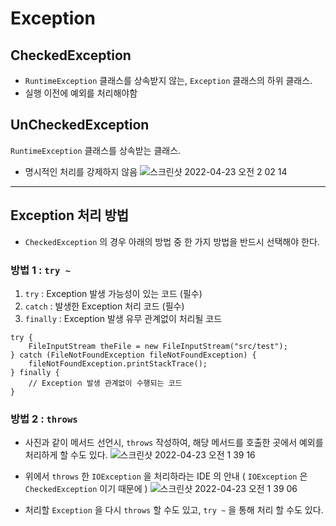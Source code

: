 
# Exception

## CheckedException
- `RuntimeException` 클래스를 상속받지 않는, `Exception` 클래스의 하위 클래스.
- 실행 이전에 예외를 처리해야함

## UnCheckedException
`RuntimeException` 클래스를 상속받는 클래스.
- 명시적인 처리를 강제하지 않음
  ![스크린샷 2022-04-23 오전 2 02 14](https://user-images.githubusercontent.com/86992911/164761030-81a233b8-8edd-4206-8b43-4a6236edb096.png)

---

## Exception 처리 방법
- `CheckedException` 의 경우 아래의 방법 중 한 가지 방법을 반드시 선택해야 한다.

### 방법 1 : `try ~`

1. `try` : Exception 발생 가능성이 있는 코드 (필수)
2. `catch` : 발생한 Exception 처리 코드 (필수)
3. `finally` : Exception 발생 유무 관계없이 처리될 코드

```
try {
    FileInputStream theFile = new FileInputStream("src/test");
} catch (FileNotFoundException fileNotFoundException) {
    fileNotFoundException.printStackTrace();
} finally {
    // Exception 발생 관계없이 수행되는 코드
}
```

### 방법 2 : `throws`

- 사진과 같이 메서드 선언시, `throws` 작성하여, 해당 메서드를 호출한 곳에서 예외를 처리하게 할 수도 있다.
![스크린샷 2022-04-23 오전 1 39 16](https://user-images.githubusercontent.com/86992911/164757583-2d869356-09da-49b8-9e8f-96af5e1546a7.png)

- 위에서 `throws` 한 `IOException` 을 처리하라는 IDE 의 안내 ( `IOException` 은 `CheckedException` 이기 때문에 )
![스크린샷 2022-04-23 오전 1 39 06](https://user-images.githubusercontent.com/86992911/164757564-6f147311-b3a4-4ea2-8648-9a5766f17693.png)

- 처리할 `Exception` 을 다시 `throws` 할 수도 있고, `try ~` 을 통해 처리 할 수도 있다.


